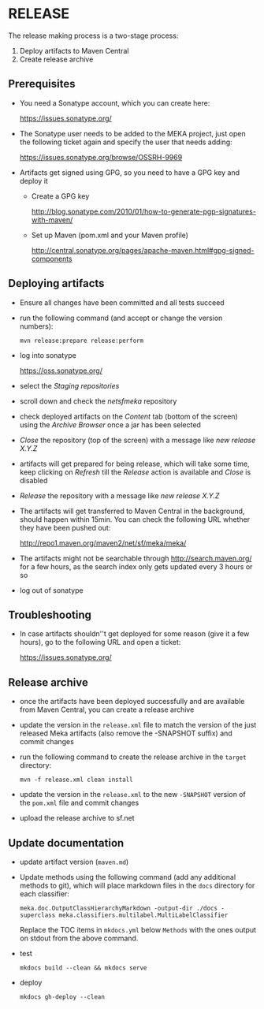 RELEASE
=======

The release making process is a two-stage process:

1. Deploy artifacts to Maven Central
2. Create release archive

Prerequisites
-------------

- You need a Sonatype account, which you can create here:

  https://issues.sonatype.org/

- The Sonatype user needs to be added to the MEKA project, just open the
  following ticket again and specify the user that needs adding:

  https://issues.sonatype.org/browse/OSSRH-9969

- Artifacts get signed using GPG, so you need to have a GPG key and deploy it

  - Create a GPG key

    http://blog.sonatype.com/2010/01/how-to-generate-pgp-signatures-with-maven/

  - Set up Maven (pom.xml and your Maven profile)

    http://central.sonatype.org/pages/apache-maven.html#gpg-signed-components


Deploying artifacts
-------------------

- Ensure all changes have been committed and all tests succeed

- run the following command (and accept or change the version numbers):
  ```
  mvn release:prepare release:perform
  ```
- log into sonatype

  https://oss.sonatype.org/

- select the *Staging repositories*

- scroll down and check the *netsfmeka* repository

- check deployed artifacts on the *Content* tab (bottom of the screen) using the
  *Archive Browser* once a jar has been selected

- *Close* the repository (top of the screen) with a message like *new release X.Y.Z*

- artifacts will get prepared for being release, which will take some time, keep
  clicking on *Refresh* till the *Release* action is available and *Close* is disabled

- *Release* the repository with a message like *new release X.Y.Z*

- The artifacts will get transferred to Maven Central in the background, should happen
  within 15min. You can check the following URL whether they have been pushed out:

  http://repo1.maven.org/maven2/net/sf/meka/meka/

- The artifacts might not be searchable through http://search.maven.org/ for a few
  hours, as the search index only gets updated every 3 hours or so

- log out of sonatype


Troubleshooting
---------------

- In case artifacts shouldn''t get deployed for some reason (give it a few hours), go
  to the following URL and open a ticket:

  https://issues.sonatype.org/


Release archive
---------------

- once the artifacts have been deployed successfully and are available from
  Maven Central, you can create a release archive

- update the version in the `release.xml` file to match the version of the just
  released Meka artifacts (also remove the -SNAPSHOT suffix) and commit changes

- run the following command to create the release archive in the `target` directory:
  ```
  mvn -f release.xml clean install
  ```

- update the version in the `release.xml` to the new `-SNAPSHOT` version of the
  `pom.xml` file and commit changes

- upload the release archive to sf.net



Update documentation
--------------------

* update artifact version (`maven.md`)
* Update methods using the following command (add any additional methods to git),
  which will place markdown files in the `docs` directory for each classifier:

  ```
  meka.doc.OutputClassHierarchyMarkdown -output-dir ./docs -superclass meka.classifiers.multilabel.MultiLabelClassifier
  ```
  
  Replace the TOC items in `mkdocs.yml` below `Methods` with the ones output
  on stdout from the above command. 

* test 
  
  ```
  mkdocs build --clean && mkdocs serve
  ```
  
* deploy

  ```
  mkdocs gh-deploy --clean
  ```
